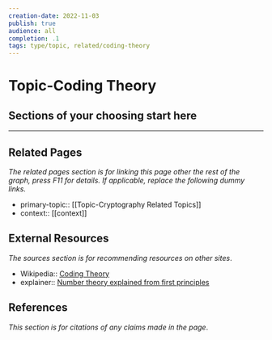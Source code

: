 ```yaml
---
creation-date: 2022-11-03
publish: true
audience: all
completion: .1
tags: type/topic, related/coding-theory
---
```

# Topic-Coding Theory

## Sections of your choosing start here

---
## Related Pages
*The related pages section is for linking this page other the rest of the graph, press F11 for details. If applicable, replace the following dummy links.*
- primary-topic:: [[Topic-Cryptography Related Topics]]
- context:: \[\[context\]\]

## External Resources
*The sources section is for recommending resources on other sites*.
- Wikipedia:: [Coding Theory](https://en.wikipedia.org/wiki/Coding_theory)
- explainer:: [Number theory explained from first principles](https://explained-from-first-principles.com/number-theory/)

## References
*This section is for citations of any claims made in the page*.